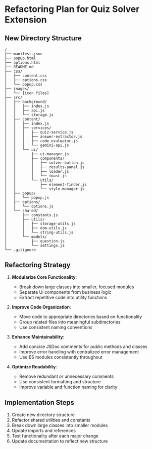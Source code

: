 # Refactoring Plan for Quiz Solver Extension

## New Directory Structure

```
/
├── manifest.json
├── popup.html
├── options.html
├── README.md
├── css/
│   ├── content.css
│   ├── options.css
│   └── popup.css
├── images/
│   └── [icon files]
├── src/
│   ├── background/
│   │   ├── index.js
│   │   ├── api.js
│   │   └── storage.js
│   ├── content/
│   │   ├── index.js
│   │   ├── services/
│   │   │   ├── quiz-service.js
│   │   │   ├── answer-extractor.js
│   │   │   ├── code-evaluator.js
│   │   │   └── gemini-api.js
│   │   └── ui/
│   │       ├── ui-manager.js
│   │       ├── components/
│   │       │   ├── solver-button.js
│   │       │   ├── results-panel.js
│   │       │   ├── loader.js
│   │       │   └── toast.js
│   │       └── utils/
│   │           ├── element-finder.js
│   │           └── style-manager.js
│   ├── popup/
│   │   └── popup.js
│   ├── options/
│   │   └── options.js
│   └── shared/
│       ├── constants.js
│       ├── utils/
│       │   ├── storage-utils.js
│       │   ├── dom-utils.js
│       │   └── string-utils.js
│       └── models/
│           ├── question.js
│           └── settings.js
└── .gitignore
```

## Refactoring Strategy

1. **Modularize Core Functionality**:
   - Break down large classes into smaller, focused modules
   - Separate UI components from business logic
   - Extract repetitive code into utility functions

2. **Improve Code Organization**:
   - Move code to appropriate directories based on functionality
   - Group related files into meaningful subdirectories
   - Use consistent naming conventions

3. **Enhance Maintainability**:
   - Add concise JSDoc comments for public methods and classes
   - Improve error handling with centralized error management
   - Use ES modules consistently throughout

4. **Optimize Readability**:
   - Remove redundant or unnecessary comments
   - Use consistent formatting and structure
   - Improve variable and function naming for clarity

## Implementation Steps

1. Create new directory structure
2. Refactor shared utilities and constants
3. Break down large classes into smaller modules
4. Update imports and references
5. Test functionality after each major change
6. Update documentation to reflect new structure
